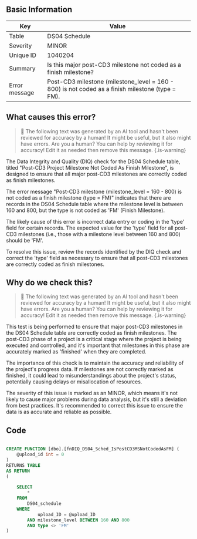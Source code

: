 ## Basic Information
| Key         | Value          |
|-------------|----------------|
| Table       | DS04 Schedule |
| Severity    | MINOR |
| Unique ID   | 1040204   |
| Summary     | Is this major post-CD3 milestone not coded as a finish milestone? |
| Error message | Post-CD3 milestone (milestone_level = 160 - 800) is not coded as a finish milestone (type = FM). |

## What causes this error?

> :robot: The following text was generated by an AI tool and hasn't been reviewed for accuracy by a human! It might be useful, but it also might have errors. Are you a human? You can help by reviewing it for accuracy! Edit it as needed then remove this message.
{.is-warning}

The Data Integrity and Quality (DIQ) check for the DS04 Schedule table, titled "Post-CD3 Project Milestone Not Coded As Finish Milestone", is designed to ensure that all major post-CD3 milestones are correctly coded as finish milestones. 

The error message "Post-CD3 milestone (milestone_level = 160 - 800) is not coded as a finish milestone (type = FM)" indicates that there are records in the DS04 Schedule table where the milestone level is between 160 and 800, but the type is not coded as 'FM' (Finish Milestone). 

The likely cause of this error is incorrect data entry or coding in the 'type' field for certain records. The expected value for the 'type' field for all post-CD3 milestones (i.e., those with a milestone level between 160 and 800) should be 'FM'. 

To resolve this issue, review the records identified by the DIQ check and correct the 'type' field as necessary to ensure that all post-CD3 milestones are correctly coded as finish milestones.
## Why do we check this?

> :robot: The following text was generated by an AI tool and hasn't been reviewed for accuracy by a human! It might be useful, but it also might have errors. Are you a human? You can help by reviewing it for accuracy! Edit it as needed then remove this message.
{.is-warning}

This test is being performed to ensure that major post-CD3 milestones in the DS04 Schedule table are correctly coded as finish milestones. The post-CD3 phase of a project is a critical stage where the project is being executed and controlled, and it's important that milestones in this phase are accurately marked as 'finished' when they are completed. 

The importance of this check is to maintain the accuracy and reliability of the project's progress data. If milestones are not correctly marked as finished, it could lead to misunderstandings about the project's status, potentially causing delays or misallocation of resources. 

The severity of this issue is marked as an MINOR, which means it's not likely to cause major problems during data analysis, but it's still a deviation from best practices. It's recommended to correct this issue to ensure the data is as accurate and reliable as possible.
## Code

```sql

CREATE FUNCTION [dbo].[fnDIQ_DS04_Sched_IsPostCD3MSNotCodedAsFM] (
	@upload_id int = 0
)
RETURNS TABLE
AS RETURN
(
	
	SELECT
		*
	FROM
		DS04_schedule
	WHERE
			upload_ID = @upload_ID
		AND	milestone_level BETWEEN 160 AND 800
		AND type <> 'FM'
)
```
